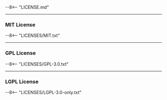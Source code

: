 --8<-- "LICENSE.md"

---
### MIT License
--8<-- "LICENSES/MIT.txt"


---
### GPL License
--8<-- "LICENSES/GPL-3.0.txt"

---
### LGPL License
--8<-- "LICENSES/LGPL-3.0-only.txt"